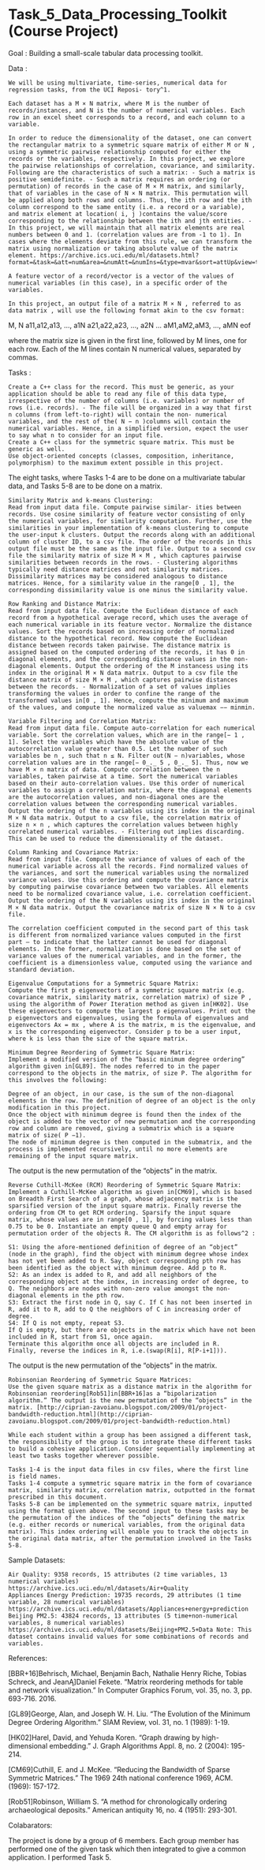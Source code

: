 # Task_5_Data_Processing_Toolkit (Course Project)
Goal : Building a small-scale tabular data processing toolkit.

Data :

    We will be using multivariate, time-series, numerical data for regression tasks, from the UCI Reposi- tory^1.

    Each dataset has a M × N matrix, where M is the number of records/instances, and N is the number of numerical variables. Each row in an excel sheet corresponds to a record, and each column to a variable.

    In order to reduce the dimensionality of the dataset, one can convert the rectangular matrix to a symmetric square matrix of either M or N , using a symmetric pairwise relationship computed for either the records or the variables, respectively. In this project, we explore the pairwise relationships of correlation, covariance, and similarity. Following are the characteristics of such a matrix: - Such a matrix is positive semidefinite. - Such a matrix requires an ordering (or permutation) of records in the case of M × M matrix, and similarly, that of variables in the case of N × N matrix. This permutation will be applied along both rows and columns. Thus, the ith row and the ith column correspond to the same entity (i.e. a record or a variable), and matrix element at location( i, j )contains the value/score corresponding to the relationship between the ith and jth entities. - In this project, we will maintain that all matrix elements are real numbers between 0 and 1. (correlation values are from -1 to 1). In cases where the elements deviate from this rule, we can transform the matrix using normalization or taking absolute value of the matrix element. https://archive.ics.uci.edu/ml/datasets.html?format=&task=&att=num&area=&numAtt=&numIns=&type=mvar&sort=attUp&view=table

    A feature vector of a record/vector is a vector of the values of numerical variables (in this case), in a specific order of the variables.

    In this project, an output file of a matrix M × N , referred to as data matrix , will use the following format akin to the csv format:

M, N
a11,a12,a13, ..., a1N
a21,a22,a23, ..., a2N
...
aM1,aM2,aM3, ..., aMN
eof

where the matrix size is given in the first line, followed by M lines, one for each row. Each of the M
lines contain N numerical values, separated by commas.

Tasks :

    Create a C++ class for the record. This must be generic, as your application should be able to read any file of this data type, irrespective of the number of columns (i.e. variables) or number of rows (i.e. records). - The file will be organized in a way that first n columns (from left-to-right) will contain the non- numerical variables, and the rest of the( N − n )columns will contain the numerical variables. Hence, in a simplified version, expect the user to say what n to consider for an input file.
    Create a C++ class for the symmetric square matrix. This must be generic as well.
    Use object-oriented concepts (classes, composition, inheritance, polymorphism) to the maximum extent possible in this project.

The eight tasks, where Tasks 1-4 are to be done on a multivariate tabular data, and Tasks 5-8 are to be done on a matrix.

    Similarity Matrix and k-means Clustering:
    Read from input data file. Compute pairwise similar- ities between records. Use cosine similarity of feature vector consisting of only the numerical variables, for similarity computation. Further, use the similarities in your implementation of k-means clustering to compute the user-input k clusters. Output the records along with an additional column of cluster ID, to a csv file. The order of the records in this output file must be the same as the input file. Output to a second csv file the similarity matrix of size M × M , which captures pairwise similarities between records in the rows. - Clustering algorithms typically need distance matrices and not similarity matrices. Dissimilarity matrices may be considered analogous to distance matrices. Hence, for a similarity value in the range[0 , 1], the corresponding dissimilarity value is one minus the similarity value.

    Row Ranking and Distance Matrix:
    Read from input data file. Compute the Euclidean distance of each record from a hypothetical average record, which uses the average of each numerical variable in its feature vector. Normalize the distance values. Sort the records based on increasing order of normalized distance to the hypothetical record. Now compute the Euclidean distance between records taken pairwise. The distance matrix is assigned based on the computed ordering of the records, it has 0 in diagonal elements, and the corresponding distance values in the non-diagonal elements. Output the ordering of the M instancess using its index in the original M × N data matrix. Output to a csv file the distance matrix of size M × M , which captures pairwise distances between the records. - Normalization of a set of values implies transforming the values in order to confine the range of the transformed values in[0 , 1]. Hence, compute the minimum and maximum of the values, and compute the normalized value as valuemax −− minmin.

    Variable Filtering and Correlation Matrix:
    Read from input data file. Compute auto-correlation for each numerical variable. Sort the correlation values, which are in the range[− 1 , 1]. Select the variables which have the absolute value of the autocorrelation value greater than 0.5. Let the number of such variables be n , such that n ≤ N. Filter out(N − n)variables, whose correlation values are in the range[− 0_._ 5 , 0_._ 5]. Thus, now we have M × n matrix of data. Compute correlation between the n variables, taken pairwise at a time. Sort the numerical variables based on their auto-correlation values. Use this order of numerical variables to assign a correlation matrix, where the diagonal elements are the autocorrelation values, and non-diagonal ones are the correlation values between the corresponding numerical variables. Output the ordering of the n variables using its index in the original M × N data matrix. Output to a csv file, the correlation matrix of size n × n , which captures the correlation values between highly correlated numerical variables. - Filtering out implies discarding. This can be used to reduce the dimensionality of the dataset.

    Column Ranking and Covariance Matrix:
    Read from input file. Compute the variance of values of each of the numerical variable across all the records. Find normalized values of the variances, and sort the numerical variables using the normalized variance values. Use this ordering and compute the covariance matrix by computing pairwise covariance between two variables. All elements need to be normalized covariance value, i.e. correlation coefficient. Output the ordering of the N variables using its index in the original M × N data matrix. Output the covariance matrix of size N × N to a csv file.

    The correlation coefficient computed in the second part of this task is different from normalized variance values computed in the first part – to indicate that the latter cannot be used for diagonal elements. In the former, normalization is done based on the set of variance values of the numerical variables, and in the former, the coefficient is a dimensionless value, computed using the variance and standard deviation.

    Eigenvalue Computations for a Symmetric Square Matrix:
    Compute the first p eigenvectors of a symmetric square matrix (e.g. covariance matrix, similarity matrix, correlation matrix) of size P , using the algorithm of Power Iteration method as given in[HK02]. Use these eigenvectors to compute the largest p eigenvalues. Print out the p eigenvectors and eigenvalues, using the formula of eigenvalues and eigenvectors Ax = mx , where A is the matrix, m is the eigenvalue, and x is the corresponding eigenvector. Consider p to be a user input, where k is less than the size of the square matrix.

    Minimum Degree Reordering of Symmetric Square Matrix:
    Implement a modified version of the “basic minimum degree ordering” algorithm given in[GL89]. The nodes referred to in the paper correspond to the objects in the matrix, of size P. The algorithm for this involves the following:

    Degree of an object, in our case, is the sum of the non-diagonal elements in the row. The definition of degree of an object is the only modification in this project.
    Once the object with minimum degree is found then the index of the object is added to the vector of new permutation and the corresponding row and column are removed, giving a submatrix which is a square matrix of size( P −1).
    The node of minimum degree is then computed in the submatrix, and the process is implemented recursively, until no more elements are remaining of the input square matrix.

The output is the new permutation of the “objects” in the matrix.

    Reverse Cuthill-McKee (RCM) Reordering of Symmetric Square Matrix:
    Implement a Cuthill-McKee algorithm as given in[CM69], which is based on Breadth First Search of a graph, whose adjacency matrix is the sparsified version of the input square matrix. Finally reverse the ordering from CM to get RCM ordering. Sparsify the input square matrix, whose values are in range[0 , 1], by forcing values less than 0.75 to be 0. Instantiate an empty queue Q and empty array for permutation order of the objects R. The CM algorithm is as follows^2 :

    S1: Using the afore-mentioned definition of degree of an “object” (node in the graph), find the object with minimum degree whose index has not yet been added to R. Say, object corresponding pth row has been identified as the object with minimum degree. Add p to R.
    S2: As an index is added to R, and add all neighbors of the corresponding object at the index, in increasing order of degree, to Q. The neighbors are nodes with non-zero value amongst the non-diagonal elements in the pth row.
    S3: Extract the first node in Q, say C. If C has not been inserted in R, add it to R, add to Q the neighbors of C in increasing order of degree.
    S4: If Q is not empty, repeat S3.
    If Q is empty, but there are objects in the matrix which have not been included in R, start from S1, once again.
    Terminate this algorithm once all objects are included in R.
    Finally, reverse the indices in R, i.e.(swap(R[i], R[P-i+1])).

The output is the new permutation of the “objects” in the matrix.

    Robinsonian Reordering of Symmetric Square Matrices:
    Use the given square matrix as a distance matrix in the algorithm for Robinsonian reordering[Rob51]in[BBR+16]as a “bipolarization algorithm.” The output is the new permutation of the “objects” in the matrix. [http://ciprian-zavoianu.blogspot.com/2009/01/project-bandwidth-reduction.html](http://ciprian- zavoianu.blogspot.com/2009/01/project-bandwidth-reduction.html)

    While each student within a group has been assigned a different task, the responsibility of the group is to integrate these different tasks to build a cohesive application. Consider sequentially implementing at least two tasks together wherever possible.

    Tasks 1-4 is the input data files in csv files, where the first line is field names.
    Tasks 1-4 compute a symmetric square matrix in the form of covariance matrix, similarity matrix, correlation matrix, outputted in the format prescribed in this document.
    Tasks 5-8 can be implemented on the symmetric square matrix, inputted using the format given above. The second input to these tasks may be the permutation of the indices of the “objects” defining the matrix (e.g. either records or numerical variables, from the original data matrix). This index ordering will enable you to track the objects in the original data matrix, after the permutation involved in the Tasks 5-8.

Sample Datasets:

    Air Quality: 9358 records, 15 attributes (2 time variables, 13 numerical variables) https://archive.ics.uci.edu/ml/datasets/Air+Quality
    Appliances Energy Prediction: 19735 records, 29 attributes (1 time variable, 28 numerical variables) https://archive.ics.uci.edu/ml/datasets/Appliances+energy+prediction
    Beijing PM2.5: 43824 records, 13 attributes (5 time+non-numerical variables, 8 numerical variables) https://archive.ics.uci.edu/ml/datasets/Beijing+PM2.5+Data Note: This dataset contains invalid values for some combinations of records and variables.

References:

[BBR+16]Behrisch, Michael, Benjamin Bach, Nathalie Henry Riche, Tobias Schreck, and JeanĄ]Daniel Fekete. “Matrix reordering methods for table and network visualization.” In Computer Graphics Forum, vol. 35, no. 3, pp. 693-716. 2016.

[GL89]George, Alan, and Joseph W. H. Liu. “The Evolution of the Minimum Degree Ordering Algorithm.” SIAM Review, vol. 31, no. 1 (1989): 1-19.

[HK02]Harel, David, and Yehuda Koren. “Graph drawing by high-dimensional embedding.” J. Graph Algorithms Appl. 8, no. 2 (2004): 195-214.

[CM69]Cuthill, E. and J. McKee. “Reducing the Bandwidth of Sparse Symmetric Matrices.” The 1969 24th national conference 1969, ACM. (1969): 157-172.

[Rob51]Robinson, William S. “A method for chronologically ordering archaeological deposits.” American antiquity 16, no. 4 (1951): 293-301.

Colabarators:

The project is done by a group of 6 members. Each group member has performed one of the given task which then integrated to give a common application. I performed Task 5.
